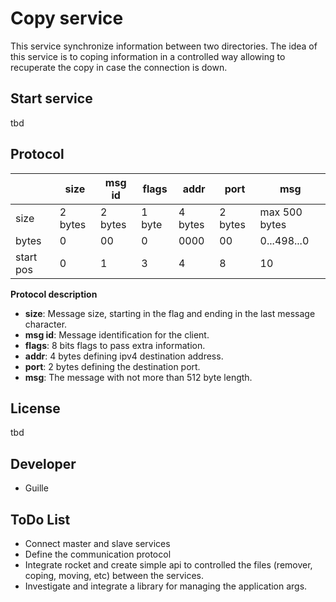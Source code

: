 # Copy service

This service synchronize information between two directories.
The idea of this service is to coping information in a controlled way allowing to recuperate the copy in case the connection is down.

## Start service

tbd

## Protocol

|           | size    | msg id  | flags  | addr    | port    | msg           |
|-----------|---------|---------|--------|---------|---------|---------------|
| size      | 2 bytes | 2 bytes | 1 byte | 4 bytes | 2 bytes | max 500 bytes |
| bytes     | 0       | 00      | 0      | 0000    | 00      | 0...498...0   |
| start pos | 0       | 1       | 3      | 4       | 8       | 10            |

**Protocol description**

- **size**: Message size, starting in the flag and ending in the last message character.
- **msg id**: Message identification for the client.
- **flags**: 8 bits flags to pass extra information.
- **addr**: 4 bytes defining ipv4 destination address.
- **port**: 2 bytes defining the destination port.
- **msg**: The message with not more than 512 byte length.

## License

tbd

## Developer

- Guille

## ToDo List

- Connect master and slave services
- Define the communication protocol
- Integrate rocket and create simple api to controlled the files (remover, coping, moving, etc) between the services.
- Investigate and integrate a library for managing the application args.

